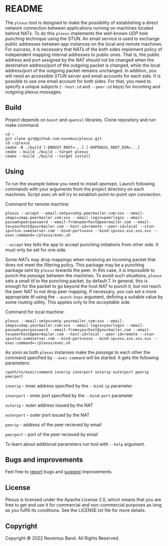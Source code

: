 # README

The `plexus` tool is designed to make the possibility of establishing a direct network connection between applications running on machines located behind *NAT*s. To do this `plexus` implements the well-known *UDP hole punching* technique using the *STUN*. An email service is used to exchange public addresses between app instances on the local and remote machines. For success, it is necessary that *NAT*s of the both sides implement policy of independent mapping internal addresses to public ones. That is, the public address and port assigned by the *NAT* should not be changed when the destination address/port of the outgoing packet is changed, while the local address/port of the outgoing packet remains unchanged. In addition, you will need an accessible *STUN* server and email accounts for each side. It is possible to use one email account for both sides. For that, you need to specify a unique subjects (`--host-id` and `--peer-id` keys) for incoming and outgoing plexus messages.

## Build

Project depends on `boost` and `openssl` libraries. Clone repository and run make command.

```console
cd ~
git clone git@github.com:novemus/plexus.git
cd ~/plexus
cmake -B ./build [-DBOOST_ROOT=...] [-DOPENSSL_ROOT_DIR=...]
cmake --build ./build --target plexus
cmake --build ./build --target install
```

## Using

To run the example below you need to install *openvpn*. Launch following commands with your arguments from the project directory on each machines. Script *exec.sh* will try to establish point-to-point *vpn* connection.

Command for remote machine:
```console
plexus --accept --email-smtps=smtp.peermailer.com:xxx --email-imaps=imap.peermailer.com:xxx --email-login=peerlogin --email-passwd=peerpassword --email-from=peerhost@peermailer.com --email-to=yourhost@yourmailer.com --host-id=remote --peer-id=local --stun-ip=stun.someserver.com --bind-port=xxxx --bind-ip=xxx.xxx.xxx.xxx --exec-command=~/plexus/exec.sh
```

`--accept` key tells the app to accept punching initiations from other side. It must only be set for one side.

Some *NAT*s may drop mappings when receiving an incoming packet that does not meet the filtering policy. This package may be a punching package sent by `plexus` towards the peer. In this case, it is impossible to punch the *passage* between the machines. To avoid such situations, `plexus` sets a small *ttl* to the punching packet, by default 7. In general, this is enough for the packet to go beyond the host *NAT* to punch it, but not reach the peer *NAT* to not drop peer mapping. If necessary, you can set a more appropriate *ttl* using the `--punch-hops` argument, defining a suitable value by some routing utility. This applies only to the *acceptable* side.

Command for local machine:
```console
plexus --email-smtps=smtp.yourmailer.com:xxx --email-imaps=imap.yourmailer.com:xxx --email-login=yourlogin --email-passwd=yourpassword --email-from=yourhost@yourmailer.com --email-to=peerhost@peermailer.com --host-id=local --peer-id=remote --stun-ip=stun.someserver.com --bind-port=xxxx --bind-ip=xxx.xxx.xxx.xxx --exec-command=~/plexus/exec.sh
```

As soon as both `plexus` instanses make the *passage* to each other the command specified by `--exec-command` will be started. It gets the following parameters:

```console
/path/to/exec/command innerip innerport outerip outerport peerip peerport
```

`innerip` - inner address specified by the `--bind-ip` parameter

`innerport` - inner port specified by the `--bind-port` parameter

`outerip` - outer address issued by the NAT

`outerport` - outer port issued by the NAT

`peerip` - address of the peer recieved by email

`peerport` - port of the peer recieved by email

To learn about additional parameters run tool with `--help` argument.

## Bugs and improvements

Feel free to [report](https://github.com/novemus/plexus/issues) bugs and [suggest](https://github.com/novemus/plexus/issues) improvements. 

## License

Plexus is licensed under the Apache License 2.0, which means that you are free to get and use it for commercial and non-commercial purposes as long as you fulfill its conditions. See the LICENSE.txt file for more details.

## Copyright

Copyright © 2022 Novemus Band. All Rights Reserved.

